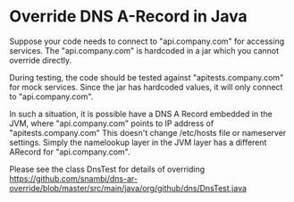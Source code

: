 # Override DNS A-Record in Java

Suppose your code needs to connect to "api.company.com" for accessing services.
The "api.company.com" is hardcoded in a jar which you cannot override directly.

During testing, the code should be tested against "apitests.company.com" for mock services.
Since the jar has hardcoded values, it will only connect to "api.company.com".

In such a situation, it is possible have a DNS A Record embedded in the JVM, where "api.company.com" points to IP address of "apitests.company.com"
This doesn't change /etc/hosts file or nameserver settings.
Simply the namelookup layer in the JVM layer has a different ARecord for "api.company.com".

Please see the class DnsTest for details of overriding
https://github.com/snambi/dns-ar-override/blob/master/src/main/java/org/github/dns/DnsTest.java


